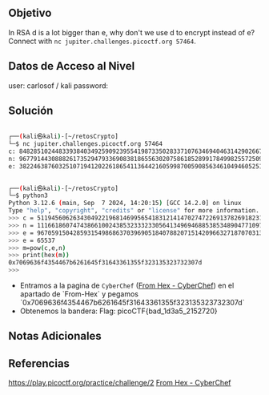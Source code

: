## Objetivo 
In RSA d is a lot bigger than e, why don't we use d to encrypt instead of e? Connect with `nc jupiter.challenges.picoctf.org 57464`.

## Datos de Acceso al Nivel
user: carlosof / kali
password:

## Solución
```bash
                                                                                                                                                                       
┌──(kali㉿kali)-[~/retosCrypto]
└─$ nc jupiter.challenges.picoctf.org 57464
c: 84828510244833938403492590923955419873350283371076346940463142902667784966675121578988541474910323482949223005425496741734682317274945768201113683475199739728000907115017317223391814113265625594380745559006905976435390234316193900097305600446984836506070730746547254037156683536649220480836242030306662959920
n: 96779144308882617352947933690838186556302075861852899178499825572509129467687337065194112323650047875008268502962916351435113991870765971507733751924075776670821776398096690618929994018604462459365084972933508229764666861041934567736853892907906512657936352842874431534675398427943143672577251713725008845911
e: 38224638760325107194120226186541136442160599870059085634610494605251976994233588963982934792524550852870729972369731445700870129538654152196128723752303293644035214535525538799747461502532676514321197313324243294525799101024549379255499709606683152098104894366848898739696544200901870467418812166457428474993

                                                                                                                                                                       
┌──(kali㉿kali)-[~/retosCrypto]
└─$ python3                         
Python 3.12.6 (main, Sep  7 2024, 14:20:15) [GCC 14.2.0] on linux
Type "help", "copyright", "credits" or "license" for more information.
>>> c = 51194560626343049221968146995654183121414702747226913782691823162587641428020651582571374265031484403714083680589821426717874485288859360602954459946010804736026480346662257177467579557786847193672298951767985566559180094961120042271619076138992080742768744055059518402352653058934808337052831031391859883610
>>> n = 111661860747438661002438532333233056413496946885385348904771097317375465318973272629025188372124715494847071927102078923231389814626410562987466132938937476436988680708075670480559772681076135390268465267769455070147311647181130394222090329418111011170429360112237880457415050379795458720004726716311872670923
>>> e = 96705915042859315498686370396905184078820715142096632718707031335534339930720112015362934934669373434426735363388420245108724148013800405032357145421382593179198443179663140811307370313611480259390627750046319455735909690111858612177327492772083435368421840549974300818671015390171475744312895313330109331289
>>> e = 65537
>>> m=pow(c,e,n)
>>> print(hex(m))
0x7069636f4354467b6261645f31643361355f323135323732307d
>>> 

```
- Entramos a la pagina de `CyberChef` ([From Hex - CyberChef](https://cyberchef.org/#recipe=From_Hex('Auto')&input=MHg3MDY5NjM2ZjQzNTQ0NjdiNjI2MTY0NWYzMTY0MzM2MTM1NWYzMjMxMzUzMjM3MzIzMDdkDQo)) en el apartado de `From-Hex` y pegamos `0x7069636f4354467b6261645f31643361355f323135323732307d`
- Obtenemos la bandera:
	  Flag: picoCTF{bad_1d3a5_2152720}

## Notas Adicionales


## Referencias 
https://play.picoctf.org/practice/challenge/2
[From Hex - CyberChef](https://cyberchef.org/#recipe=From_Hex('Auto')&input=MHg3MDY5NjM2ZjQzNTQ0NjdiNjI2MTY0NWYzMTY0MzM2MTM1NWYzMjMxMzUzMjM3MzIzMDdkDQo)